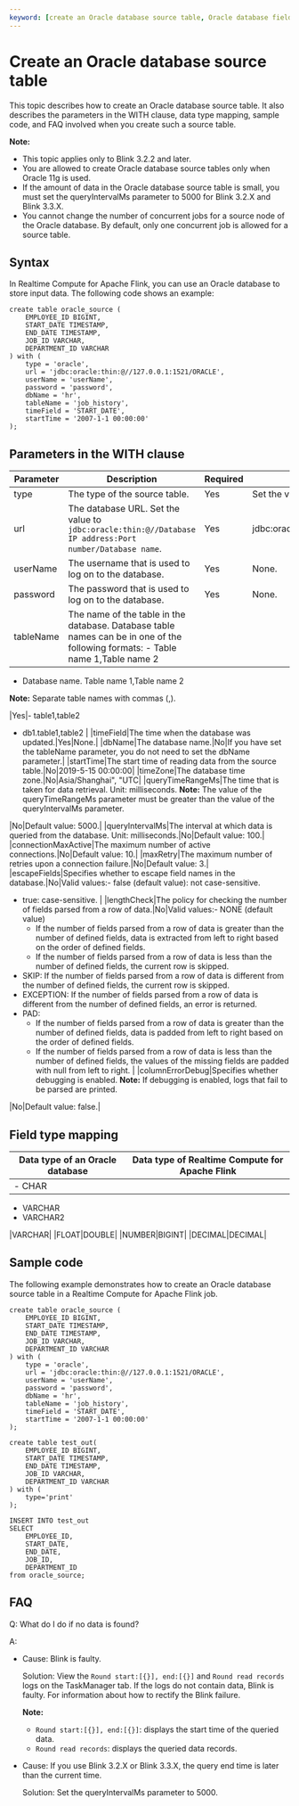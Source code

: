 ```yaml
---
keyword: [create an Oracle database source table, Oracle database field, failed to query data in the Oracle database source table]
---
```


# Create an Oracle database source table

This topic describes how to create an Oracle database source table. It also describes the parameters in the WITH clause, data type mapping, sample code, and FAQ involved when you create such a source table.

**Note:**

-   This topic applies only to Blink 3.2.2 and later.
-   You are allowed to create Oracle database source tables only when Oracle 11g is used.
-   If the amount of data in the Oracle database source table is small, you must set the queryIntervalMs parameter to 5000 for Blink 3.2.X and Blink 3.3.X.
-   You cannot change the number of concurrent jobs for a source node of the Oracle database. By default, only one concurrent job is allowed for a source table.

## Syntax

In Realtime Compute for Apache Flink, you can use an Oracle database to store input data. The following code shows an example:

```
create table oracle_source (
    EMPLOYEE_ID BIGINT,
    START_DATE TIMESTAMP,
    END_DATE TIMESTAMP,
    JOB_ID VARCHAR,
    DEPARTMENT_ID VARCHAR
) with (
    type = 'oracle',
    url = 'jdbc:oracle:thin:@//127.0.0.1:1521/ORACLE',
    userName = 'userName',
    password = 'password',
    dbName = 'hr',
    tableName = 'job_history',
    timeField = 'START_DATE',
    startTime = '2007-1-1 00:00:00'
);
```

## Parameters in the WITH clause

|Parameter|Description|Required|Remarks|
|---------|-----------|--------|-------|
|type|The type of the source table.|Yes|Set the value to oracle.|
|url|The database URL. Set the value to `jdbc:oracle:thin:@//Database IP address:Port number/Database name`.|Yes|jdbc:oracle:thin:@//127.0.0.1:1521/XE|
|userName|The username that is used to log on to the database.|Yes|None.|
|password|The password that is used to log on to the database.|Yes|None.|
|tableName|The name of the table in the database. Database table names can be in one of the following formats: -   Table name 1,Table name 2
-   Database name. Table name 1,Table name 2

**Note:** Separate table names with commas \(,\).

|Yes|-   table1,table2
-   db1.table1,table2 |
|timeField|The time when the database was updated.|Yes|None.|
|dbName|The database name.|No|If you have set the tableName parameter, you do not need to set the dbName parameter.|
|startTime|The start time of reading data from the source table.|No|2019-5-15 00:00:00|
|timeZone|The database time zone.|No|Asia/Shanghai", "UTC|
|queryTimeRangeMs|The time that is taken for data retrieval. Unit: milliseconds. **Note:** The value of the queryTimeRangeMs parameter must be greater than the value of the queryIntervalMs parameter.

|No|Default value: 5000.|
|queryIntervalMs|The interval at which data is queried from the database. Unit: milliseconds.|No|Default value: 100.|
|connectionMaxActive|The maximum number of active connections.|No|Default value: 10.|
|maxRetry|The maximum number of retries upon a connection failure.|No|Default value: 3.|
|escapeFields|Specifies whether to escape field names in the database.|No|Valid values:-   false \(default value\): not case-sensitive.
-   true: case-sensitive. |
|lengthCheck|The policy for checking the number of fields parsed from a row of data.|No|Valid values:-   NONE \(default value\)
    -   If the number of fields parsed from a row of data is greater than the number of defined fields, data is extracted from left to right based on the order of defined fields.
    -   If the number of fields parsed from a row of data is less than the number of defined fields, the current row is skipped.
-   SKIP: If the number of fields parsed from a row of data is different from the number of defined fields, the current row is skipped.
-   EXCEPTION: If the number of fields parsed from a row of data is different from the number of defined fields, an error is returned.
-   PAD:
    -   If the number of fields parsed from a row of data is greater than the number of defined fields, data is padded from left to right based on the order of defined fields.
    -   If the number of fields parsed from a row of data is less than the number of defined fields, the values of the missing fields are padded with null from left to right. |
|columnErrorDebug|Specifies whether debugging is enabled. **Note:** If debugging is enabled, logs that fail to be parsed are printed.

|No|Default value: false.|

## Field type mapping

|Data type of an Oracle database|Data type of Realtime Compute for Apache Flink|
|-------------------------------|----------------------------------------------|
|-   CHAR
-   VARCHAR
-   VARCHAR2

|VARCHAR|
|FLOAT|DOUBLE|
|NUMBER|BIGINT|
|DECIMAL|DECIMAL|

## Sample code

The following example demonstrates how to create an Oracle database source table in a Realtime Compute for Apache Flink job.

```
create table oracle_source (
    EMPLOYEE_ID BIGINT,
    START_DATE TIMESTAMP,
    END_DATE TIMESTAMP,
    JOB_ID VARCHAR,
    DEPARTMENT_ID VARCHAR
) with (
    type = 'oracle',
    url = 'jdbc:oracle:thin:@//127.0.0.1:1521/ORACLE',
    userName = 'userName',
    password = 'password',
    dbName = 'hr',
    tableName = 'job_history',
    timeField = 'START_DATE',
    startTime = '2007-1-1 00:00:00'
);

create table test_out(
    EMPLOYEE_ID BIGINT,
    START_DATE TIMESTAMP,
    END_DATE TIMESTAMP,
    JOB_ID VARCHAR,
    DEPARTMENT_ID VARCHAR
) with (
    type='print'
);

INSERT INTO test_out
SELECT 
    EMPLOYEE_ID,
    START_DATE,
    END_DATE,
    JOB_ID,
    DEPARTMENT_ID
from oracle_source;
```

## FAQ

Q: What do I do if no data is found?

A:

-   Cause: Blink is faulty.

    Solution: View the `Round start:[{}], end:[{}]` and `Round read records` logs on the TaskManager tab. If the logs do not contain data, Blink is faulty. For information about how to rectify the Blink failure.

    **Note:**

    -   `Round start:[{}], end:[{}]`: displays the start time of the queried data.
    -   `Round read records`: displays the queried data records.
-   Cause: If you use Blink 3.2.X or Blink 3.3.X, the query end time is later than the current time.

    Solution: Set the queryIntervalMs parameter to 5000.


